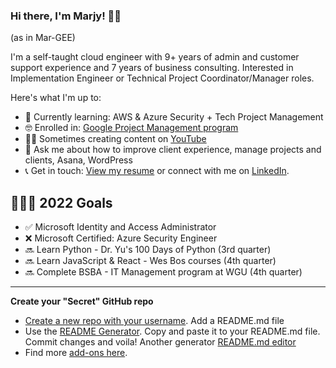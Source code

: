 ### Hi there, I'm Marjy! 👋🏾 

(as in Mar-GEE)

I'm a self-taught cloud engineer with 9+ years of admin and customer support experience and 7 years of business consulting. Interested in Implementation Engineer or Technical Project Coordinator/Manager roles.  

Here's what I'm up to:

- 📖 Currently learning: AWS & Azure Security + Tech Project Management
- 🤓 Enrolled in: [Google Project Management program](https://www.coursera.org/professional-certificates/google-project-management) 
- ✍🏾 Sometimes creating content on [YouTube](https://www.youtube.com/channel/UCH45NDaOXaxnGw5RBBgYQOg) 
- 💬 Ask me about how to improve client experience, manage projects and clients, Asana, WordPress
- 📞 Get in touch: [View my resume](https://mguery.github.io/resume/) or connect with me on [LinkedIn](https://www.linkedin.com/in/msguery/).

## 👩🏾‍💻 2022 Goals
- ✅ Microsoft Identity and Access Administrator 
- ❌ Microsoft Certified: Azure Security Engineer 
- 🔜 Learn Python - Dr. Yu's 100 Days of Python (3rd quarter)
- 🔜 Learn JavaScript & React - Wes Bos courses (4th quarter)
- 🔜 Complete BSBA - IT Management program at WGU (4th quarter)

---

**Create your "Secret" GitHub repo**
- [Create a new repo with your username](https://dev.to/puf17640/github-secret-add-a-readme-to-your-profile-25j1). Add a README.md file
- Use the [README Generator](https://rahuldkjain.github.io/gh-profile-readme-generator/). Copy and paste it to your README.md file. Commit changes and voila! Another generator [README.md editor](https://readme.so/editor)
- Find more [add-ons here](https://github.com/anuraghazra/github-readme-stats).
